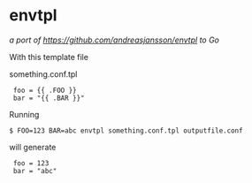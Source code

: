 # envtpl
_a port of https://github.com/andreasjansson/envtpl to Go_

With this template file

something.conf.tpl
```
 foo = {{ .FOO }}
 bar = "{{ .BAR }}"
```

Running
```
$ FOO=123 BAR=abc envtpl something.conf.tpl outputfile.conf
```

will generate
```
 foo = 123
 bar = "abc"
```
